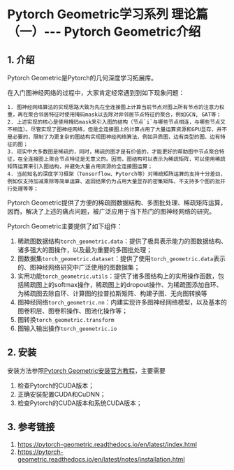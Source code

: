 <h1> Pytorch Geometric学习系列 理论篇（一）--- Pytorch Geometric介绍</h1>

<h2>1. 介绍 </h2>

Pytorch Geometric是Pytorch的几何深度学习拓展库。

在入门图神经网络的过程中，大家肯定经常遇到到如下现象问题：

    1. 图神经网络算法的实现思路大致为先在全连接图上计算当前节点对图上所有节点的注意力权重，再在聚合邻居特征时使用掩码mask以去除对非邻居节点特征的聚合，例如GCN, GAT等；
    2. 上述实现的核心是使用掩码mask来引入图的结构（节点`i`与哪些节点相连，与哪些节点又不相连）。尽管实现了图神经网络，但是全连接图上的计算占用了大量运算资源和GPU显存，并不是必要的，限制了为更复杂的图结构实现图神经网络算法，例如异质图，边有类型的图、边有特征的图；
    3. 现实中大多数图是稀疏的，同时，稀疏的图才是有价值的，才能更好的帮助图中节点聚合特征，在全连接图上聚合节点特征是无意义的。因而，图结构可以表示为稀疏矩阵，可以使用稀疏矩阵运算来引入图结构，并避免大量占用资源的全连接图运算；
    4. 当前知名的深度学习框架（Tensorflow、Pytorch等）对稀疏矩阵运算的支持十分差劲，例如仅支持加减乘除等简单运算、返回结果仍为占用大量显存的密集矩阵、不支持多个图的批并行处理等等；

Pytorch Geometric提供了方便的稀疏图数据结构、多图批处理、稀疏矩阵运算，因而，解决了上述的痛点问题，被广泛应用于当下热门的图神经网络的研究。

Pytorch Geometric主要提供了如下组件：

1. 稀疏图数据结构`torch_geometric.data`：提供了极具表示能力的图数据结构、诸多强大的图操作，以及最为重要的多图批处理；
2. 图数据集`torch_geometric.dataset`：提供了使用`torch_geometric.data`表示的、图神经网络研究中广泛使用的图数据集；
3. 实用功能`torch_geometric.utils`：提供了诸多图结构上的实用操作函数，包括稀疏图上的softmax操作，稀疏图上的dropout操作、为稀疏图添加自环、为稀疏图去除自环、计算图的拉普拉斯矩阵、构建子图、无向图转换等
4. 图神经网络`torch_geometric.nn`：内建实现许多图神经网络模型，以及基本的图卷积层、图卷积操作、图池化操作等；
5. 图转换`torch_geometric.transform`
6. 图输入输出操作`torch_geometric.io`


<h2>2. 安装</h2>

安装方法参照[Pytorch Geometric安装官方教程](https://pytorch-geometric.readthedocs.io/en/latest/notes/installation.html)，主要需要
1. 检查Pytorch的CUDA版本；
2. 正确安装配置CUDA和CuDNN；
3. 检查Pytorch的CUDA版本和系统CUDA版本；


<h2>3. 参考链接</h2>

1. <https://pytorch-geometric.readthedocs.io/en/latest/index.html>
2. <https://pytorch-geometric.readthedocs.io/en/latest/notes/installation.html>

